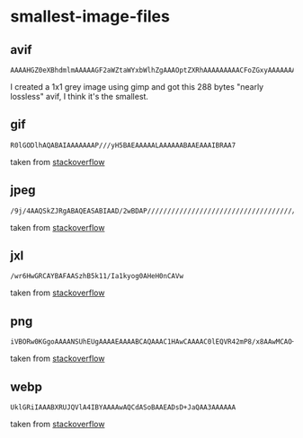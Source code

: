 # smallest-image-files

## avif

```base64
AAAAHGZ0eXBhdmlmAAAAAGF2aWZtaWYxbWlhZgAAAOptZXRhAAAAAAAAACFoZGxyAAAAAAAAAABwaWN0AAAAAAAAAAAAAAAAAAAAAA5waXRtAAAAAAABAAAAImlsb2MAAAAAREAAAQABAAAAAAEOAAEAAAAAAAAAEgAAACNpaW5mAAAAAAABAAAAFWluZmUCAAAAAAEAAGF2MDEAAAAAamlwcnAAAABLaXBjbwAAABNjb2xybmNseAABAA0ABoAAAAAMYXYxQ4EgAgAAAAAUaXNwZQAAAAAAAAABAAAAAQAAABBwaXhpAAAAAAMICAgAAAAXaXBtYQAAAAAAAAABAAEEAYIDBAAAABptZGF0EgAKBzgABhAQ0GkyBRAAAAtA
```
I created a 1x1 grey image using gimp and got this 288 bytes "nearly lossless" avif, I think it's the smallest.

## gif

```base64
R0lGODlhAQABAIAAAAAAAP///yH5BAEAAAAALAAAAAABAAEAAAIBRAA7
```
taken from [stackoverflow](https://stackoverflow.com/questions/70033579/smallest-valid-base64-avif-image/77829744)

## jpeg

```base64
/9j/4AAQSkZJRgABAQEASABIAAD/2wBDAP//////////////////////////////////////////////////////////////////////////////////////wgALCAABAAEBAREA/8QAFBABAAAAAAAAAAAAAAAAAAAAAP/aAAgBAQABPxA
```
taken from [stackoverflow](https://stackoverflow.com/questions/70033579/smallest-valid-base64-avif-image/77829744)

## jxl

```base64
/wr6HwGRCAYBAFAASzhB5k11/Ia1kyog0AHeH0nCAVw
```
taken from [stackoverflow](https://stackoverflow.com/questions/70033579/smallest-valid-base64-avif-image/77829744)

## png

```base64
iVBORw0KGgoAAAANSUhEUgAAAAEAAAABCAQAAAC1HAwCAAAAC0lEQVR42mP8/x8AAwMCAO+ip1sAAAAASUVORK5CYII
```
taken from [stackoverflow](https://stackoverflow.com/questions/70033579/smallest-valid-base64-avif-image/77829744)

## webp

```base64
UklGRiIAAABXRUJQVlA4IBYAAAAwAQCdASoBAAEADsD+JaQAA3AAAAAA
```
taken from [stackoverflow](https://stackoverflow.com/questions/70033579/smallest-valid-base64-avif-image/77829744)
